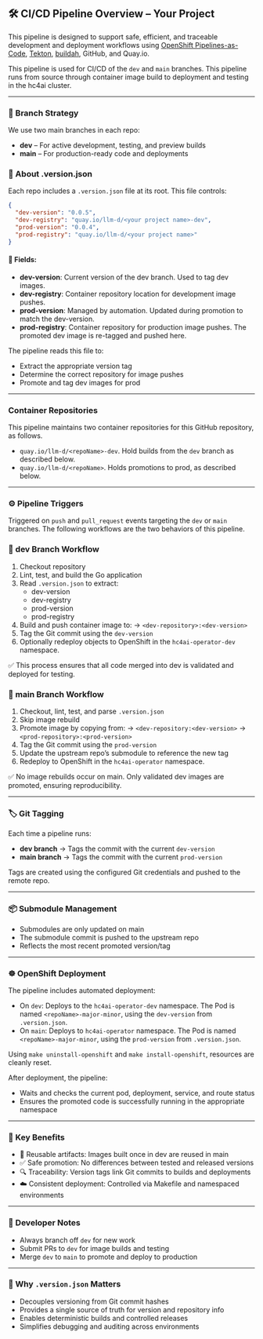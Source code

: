 ## 🛠️ CI/CD Pipeline Overview – Your Project

<!-- NOTE TO CONTRIBUTORS: every repo in the hc4ai organization is intended to have the same contents in this file. The origin is the copy in https://github.ibm.com/mspreitz/hc4ai-hello-neural/blob/dev/.tekton/README.md; submit PRs against that one -->

This pipeline is designed to support safe, efficient, and traceable development and deployment workflows using [OpenShift Pipelines-as-Code](https://pipelinesascode.com/), [Tekton](https://tekton.dev/), [buildah](https://buildah.io/), GitHub, and Quay.io.

This pipeline is used for CI/CD of the `dev` and `main` branches. This pipeline runs from source through container image build to deployment and testing in the hc4ai cluster.

---

### 🔀 Branch Strategy
We use two main branches in each repo:

- **dev** – For active development, testing, and preview builds
- **main** – For production-ready code and deployments

### 📄 About .version.json
Each repo includes a `.version.json` file at its root. This file controls:

```json
{
  "dev-version": "0.0.5",
  "dev-registry": "quay.io/llm-d/<your project name>-dev",
  "prod-version": "0.0.4",
  "prod-registry": "quay.io/llm-d/<your project name>"
}
```

#### 🔑 Fields:
- **dev-version**: Current version of the dev branch. Used to tag dev images.
- **dev-registry**: Container repository location for development image pushes.
- **prod-version**: Managed by automation. Updated during promotion to match the dev-version.
- **prod-registry**: Container repository for production image pushes. The promoted dev image is re-tagged and pushed here.

The pipeline reads this file to:
- Extract the appropriate version tag
- Determine the correct repository for image pushes
- Promote and tag dev images for prod

---

### Container Repositories

This pipeline maintains two container repositories for this GitHub repository, as follows.

- `quay.io/llm-d/<repoName>-dev`. Hold builds from the `dev` branch as described below.
- `quay.io/llm-d/<repoName>`. Holds promotions to prod, as described below.

---

### ⚙️ Pipeline Triggers
Triggered on `push` and `pull_request` events targeting the `dev` or `main` branches. The following workflows are the two behaviors of this pipeline.

### 🔧 dev Branch Workflow
1. Checkout repository
2. Lint, test, and build the Go application
3. Read `.version.json` to extract:
    - dev-version
    - dev-registry
    - prod-version
    - prod-registry
4. Build and push container image to:
   → `<dev-repository>:<dev-version>`
5. Tag the Git commit using the `dev-version`
6. Optionally redeploy objects to OpenShift in the `hc4ai-operator-dev` namespace.

✅ This process ensures that all code merged into dev is validated and deployed for testing.

### 🚀 main Branch Workflow
1. Checkout, lint, test, and parse `.version.json`
2. Skip image rebuild
3. Promote image by copying from:
   → `<dev-repository:<dev-version>` → `<prod-repository>:<prod-version>`
4. Tag the Git commit using the `prod-version`
5. Update the upstream repo’s submodule to reference the new tag
6. Redeploy to OpenShift in the `hc4ai-operator` namespace.

✅ No image rebuilds occur on main. Only validated dev images are promoted, ensuring reproducibility.

---

### 🏷️ Git Tagging
Each time a pipeline runs:
- **dev branch** → Tags the commit with the current `dev-version`
- **main branch** → Tags the commit with the current `prod-version`

Tags are created using the configured Git credentials and pushed to the remote repo.

---

### 📦 Submodule Management
- Submodules are only updated on main
- The submodule commit is pushed to the upstream repo
- Reflects the most recent promoted version/tag

---

### ☸️ OpenShift Deployment
The pipeline includes automated deployment:
- On `dev`: Deploys to the `hc4ai-operator-dev` namespace. The Pod is named `<repoName>-major-minor`, using the `dev-version` from `.version.json`.
- On `main`: Deploys to `hc4ai-operator` namespace. The Pod is named `<repoName>-major-minor`, using the `prod-version` from `.version.json`.

Using `make uninstall-openshift` and `make install-openshift`, resources are cleanly reset.

After deployment, the pipeline:
- Waits and checks the current pod, deployment, service, and route status
- Ensures the promoted code is successfully running in the appropriate namespace

---

### 🧠 Key Benefits
- 🔄 Reusable artifacts: Images built once in dev are reused in main
- ✅ Safe promotion: No differences between tested and released versions
- 🔍 Traceability: Version tags link Git commits to builds and deployments
- ☁️ Consistent deployment: Controlled via Makefile and namespaced environments

---

### 🧰 Developer Notes
- Always branch off `dev` for new work
- Submit PRs to `dev` for image builds and testing
- Merge `dev` to `main` to promote and deploy to production

---

### 🧠 Why `.version.json` Matters
- Decouples versioning from Git commit hashes
- Provides a single source of truth for version and repository info
- Enables deterministic builds and controlled releases
- Simplifies debugging and auditing across environments


